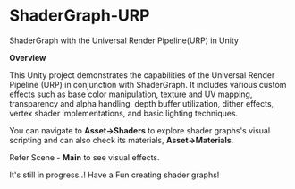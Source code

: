 # ShaderGraph-URP
 ShaderGraph with the Universal Render Pipeline(URP) in Unity

**Overview**

This Unity project demonstrates the capabilities of the Universal Render Pipeline (URP) in conjunction with ShaderGraph. It includes various custom effects such as base color manipulation, texture and UV mapping, transparency and alpha handling, depth buffer utilization, dither effects, vertex shader implementations, and basic lighting techniques.

You can navigate to **Asset->Shaders** to explore shader graphs's visual scripting and can also check its materials, **Asset->Materials**.

Refer Scene  - **Main** to see visual effects.

It's still in progress..!
Have a Fun creating shader graphs!
